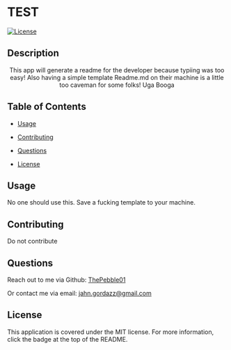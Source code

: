 # TEST

  [![License](https://img.shields.io/badge/License-MIT-yellow.svg)](https://opensource.org/licenses/MIT)
  
  ## Description

  <p align="center">
    This app will generate a readme for the developer because typiing was too easy!  Also having a simple template Readme.md on their machine is a little too caveman for some folks!  Uga Booga
  </p>

  ## Table of Contents

  
  - [Usage](#usage)
  - [Contributing](#contributing)
  
  - [Questions](#questions)
  - [License](#license)

  


  ## Usage

  No one should use this.  Save a fucking template to your machine.

  ## Contributing

 Do not contribute 



  


  ## Questions

  Reach out to me via Github: [ThePebble01](https://github.com/ThePebble01)
  
Or contact me via email: jahn.gordazz@gmail.com

  ## License

This application is covered under the MIT license. 
For more information, click the badge at the top of the README.

